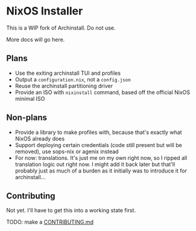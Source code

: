 # NixOS Installer

This is a WIP fork of Archinstall. Do not use.

More docs will go here.

## Plans
- Use the exiting archinstall TUI and profiles
- Output a `configuration.nix`, not a `config.json`
- Reuse the archinstall partitioning driver
- Provide an ISO with `nixinstall` command, based off the official NixOS minimal ISO

## Non-plans
- Provide a library to make profiles with, because that's exactly what NixOS already does
- Support deploying certain credentials (code still present but will be removed), use sops-nix or agenix instead
- For now: translations. It's just me on my own right now, so I ripped all translation logic out right now. I might add it back later but that'll probably just as much of a burden as it initially was to introduce it for archinstall...

## Contributing
Not yet. I'll have to get this into a working state first.

TODO: make a [CONTRIBUTING.md](https://github.com/dtomvan/nixinstall/blob/master/CONTRIBUTING.md)
